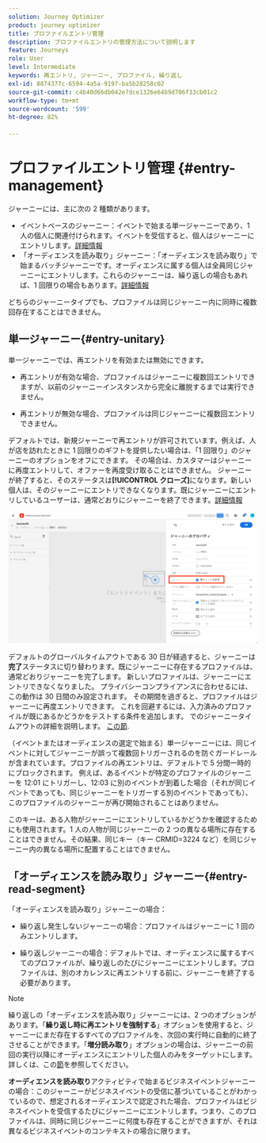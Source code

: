 ```yaml
---
solution: Journey Optimizer
product: journey optimizer
title: プロファイルエントリ管理
description: プロファイルエントリの管理方法について説明します
feature: Journeys
role: User
level: Intermediate
keywords: 再エントリ, ジャーニー, プロファイル, 繰り返し
exl-id: 8874377c-6594-4a5a-9197-ba5b28258c02
source-git-commit: c4b40d66db042e7dce1326e64b9d706f33cb01c2
workflow-type: tm+mt
source-wordcount: '599'
ht-degree: 82%

---
```



# プロファイルエントリ管理 {#entry-management}

ジャーニーには、主に次の 2 種類があります。

* イベントベースのジャーニー：イベントで始まる単一ジャーニーであり、1 人の個人に関連付けられます。イベントを受信すると、個人はジャーニーにエントリします。[詳細情報](#entry-unitary)
* 「オーディエンスを読み取り」ジャーニー：「オーディエンスを読み取り」で始まるバッチジャーニーです。オーディエンスに属する個人は全員同じジャーニーにエントリします。これらのジャーニーは、繰り返しの場合もあれば、1 回限りの場合もあります。[詳細情報](#entry-read-segment)

どちらのジャーニータイプでも、プロファイルは同じジャーニー内に同時に複数回存在することはできません。

## 単一ジャーニー{#entry-unitary}

単一ジャーニーでは、再エントリを有効または無効にできます。

* 再エントリが有効な場合、プロファイルはジャーニーに複数回エントリできますが、以前のジャーニーインスタンスから完全に離脱するまでは実行できません。

* 再エントリが無効な場合、プロファイルは同じジャーニーに複数回エントリできません。

デフォルトでは、新規ジャーニーで再エントリが許可されています。例えば、人が店を訪れたときに 1 回限りのギフトを提供したい場合は、「1 回限り」のジャーニーのオプションをオフにできます。 その場合は、カスタマーはジャーニーに再度エントリして、オファーを再度受け取ることはできません。 ジャーニーが終了すると、そのステータスは&#x200B;**[!UICONTROL クローズ]**&#x200B;になります。新しい個人は、そのジャーニーにエントリできなくなります。既にジャーニーにエントリしているユーザーは、通常どおりにジャーニーを終了できます。[詳細情報](journey-gs.md#entrance)

![](assets/journey-re-entrance.png)

デフォルトのグローバルタイムアウトである 30 日が経過すると、ジャーニーは&#x200B;**完了**&#x200B;ステータスに切り替わります。既にジャーニーに存在するプロファイルは、通常どおりジャーニーを完了します。 新しいプロファイルは、ジャーニーにエントリできなくなりました。 プライバシーコンプライアンスに合わせるには、この動作は 30 日間のみ設定されます。 その期間を過ぎると、プロファイルはジャーニーに再度エントリできます。 これを回避するには、入力済みのプロファイルが既にあるかどうかをテストする条件を追加します。 でのジャーニータイムアウトの詳細を説明します。 [この節](journey-gs.md#global_timeout).

<!--
Due to the 30-day journey timeout, when journey re-entrance is not allowed, we cannot make sure the re-entrance blocking will work more than 30 days. Indeed, as we remove all information about persons who entered the journey 30 days after they enter, we cannot know the person entered previously, more than 30 days ago. -->

（イベントまたはオーディエンスの選定で始まる）単一ジャーニーには、同じイベントに対してジャーニーが誤って複数回トリガーされるのを防ぐガードレールが含まれています。プロファイルの再エントリは、デフォルトで 5 分間一時的にブロックされます。 例えば、あるイベントが特定のプロファイルのジャーニーを 12:01 にトリガーし、12:03 に別のイベントが到着した場合（それが同じイベントであっても、同じジャーニーをトリガーする別のイベントであっても）、このプロファイルのジャーニーが再び開始されることはありません。

このキーは、ある人物がジャーニーにエントリしているかどうかを確認するためにも使用されます。1 人の人物が同じジャーニーの 2 つの異なる場所に存在することはできません。その結果、同じキー（キー CRMID=3224 など）を同じジャーニー内の異なる場所に配置することはできません。

## 「オーディエンスを読み取り」ジャーニー{#entry-read-segment}

「オーディエンスを読み取り」ジャーニーの場合：

* 繰り返し発生しないジャーニーの場合：プロファイルはジャーニーに 1 回のみエントリします。

* 繰り返しジャーニーの場合：デフォルトでは、オーディエンスに属するすべてのプロファイルが、繰り返しのたびにジャーニーにエントリします。プロファイルは、別のオカレンスに再エントリする前に、ジャーニーを終了する必要があります。

>[!NOTE]
>
>繰り返しの「オーディエンスを読み取り」ジャーニーには、2 つのオプションがあります。「**繰り返し時に再エントリを強制する**」オプションを使用すると、ジャーニーにまだ存在するすべてのプロファイルを、次回の実行時に自動的に終了させることができます。「**増分読み取り**」オプションの場合は、ジャーニーの前回の実行以降にオーディエンスにエントリした個人のみをターゲットにします。詳しくは、この[節](../building-journeys/read-audience.md#configuring-segment-trigger-activity)を参照してください。

**オーディエンスを読み取り**&#x200B;アクティビティで始まるビジネスイベントジャーニーの場合：このジャーニーがビジネスイベントの受信に基づいていることがわかっているので、想定されるオーディエンスで認定された場合、プロファイルはビジネスイベントを受信するたびにジャーニーにエントリします。つまり、このプロファイルは、同時に同じジャーニーに何度も存在することができますが、それは異なるビジネスイベントのコンテキストの場合に限ります。